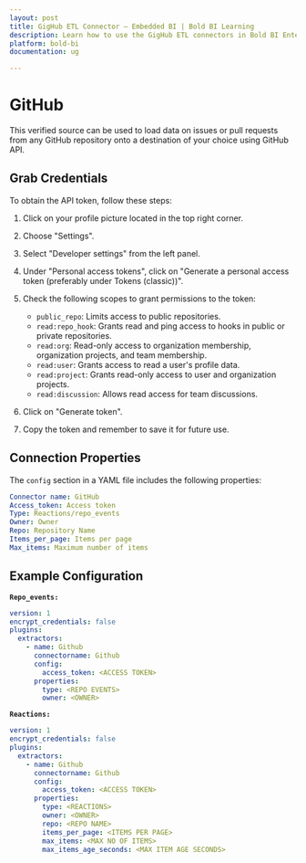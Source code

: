 ```yaml
---
layout: post
title: GigHub ETL Connector – Embedded BI | Bold BI Learning
description: Learn how to use the GigHub ETL connectors in Bold BI Enterprise Edition. Discover simple steps to integrate data smoothly and make the most of your analytics.
platform: bold-bi
documentation: ug

---
```


# GitHub

This verified source can be used to load data on issues or pull requests from any GitHub repository onto a destination of your choice using GitHub API.

## Grab Credentials

To obtain the API token, follow these steps:

1. Click on your profile picture located in the top right corner.
2. Choose "Settings".
3. Select "Developer settings" from the left panel.
4. Under "Personal access tokens", click on "Generate a personal access token (preferably under Tokens (classic))".
5. Check the following scopes to grant permissions to the token:

   - `public_repo`: Limits access to public repositories.
   - `read:repo_hook`: Grants read and ping access to hooks in public or private repositories.
   - `read:org`: Read-only access to organization membership, organization projects, and team membership.
   - `read:user`: Grants access to read a user's profile data.
   - `read:project`: Grants read-only access to user and organization projects.
   - `read:discussion`: Allows read access for team discussions.

6. Click on "Generate token".
7. Copy the token and remember to save it for future use.

## Connection Properties

The `config` section in a YAML file includes the following properties:

```yaml
Connector name: GitHub
Access_token: Access token
Type: Reactions/repo_events
Owner: Owner
Repo: Repository Name
Items_per_page: Items per page
Max_items: Maximum number of items
```


## Example Configuration

**`Repo_events:`**

```yaml
version: 1
encrypt_credentials: false
plugins:
  extractors:
    - name: Github
      connectorname: Github
      config:
        access_token: <ACCESS TOKEN>
      properties:
        type: <REPO EVENTS>
        owner: <OWNER>
```
**`Reactions:`**

```yaml
version: 1
encrypt_credentials: false
plugins:
  extractors:
    - name: Github
      connectorname: Github
      config:
        access_token: <ACCESS TOKEN>
      properties:
        type: <REACTIONS>
        owner: <OWNER>
        repo: <REPO NAME>
        items_per_page: <ITEMS PER PAGE>
        max_items: <MAX NO OF ITEMS>
        max_items_age_seconds: <MAX ITEM AGE SECONDS>
```